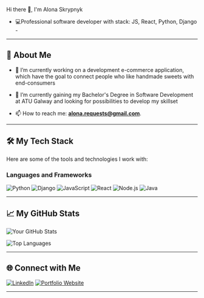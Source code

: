 Hi there 👋, I'm Alona Skrypnyk
- 💻Professional software developer with stack: JS, React, Python, Django -

---

## 🌟 About Me

- 🔭 I’m currently working on a development e-commerce application, which have the goal to connect people who like handmade sweets with end-consumers 
- 🌱 I’m currently gaining my Bachelor's Degree in Software Development at ATU Galway and looking for possibilities to develop my skillset  

- 📫 How to reach me: **alona.requests@gmail.com**.


---

## 🛠️ My Tech Stack

Here are some of the tools and technologies I work with:

### **Languages and Frameworks**

![Python](https://img.shields.io/badge/Python-3776AB?style=for-the-badge&logo=python&logoColor=white)
![Django](https://img.shields.io/badge/Django-323330?style=for-the-badge&logo=Django&logoColor=green)
![JavaScript](https://img.shields.io/badge/JavaScript-323330?style=for-the-badge&logo=javascript&logoColor=yellow)
![React](https://img.shields.io/badge/React-20232A?style=for-the-badge&logo=react&logoColor=61DAFB)
![Node.js](https://img.shields.io/badge/Node.js-43853D?style=for-the-badge&logo=node-dot-js&logoColor=white)
![Java](https://img.shields.io/badge/Java-20232A?style=for-the-badge&logo=java&logoColor=peach)

---

## 📈 My GitHub Stats

![Your GitHub Stats](https://github-readme-stats.vercel.app/api?username=Alonasa&show_icons=true&theme=tokyonight)

![Top Languages](https://github-readme-stats.vercel.app/api/top-langs/?username=Alonasa&layout=compact&theme=tokyonight)

---



## 🌐 Connect with Me

[![LinkedIn](https://img.shields.io/badge/LinkedIn-0077B5?style=for-the-badge&logo=linkedin&logoColor=white)](https://www.linkedin.com/in/alona-skrypnyk/)
[![Portfolio Website](https://img.shields.io/badge/Portfolio-000000?style=for-the-badge&logo=github-pages&logoColor=white)](https://alonasa.github.io/aportfolio/)

---



<!--
## ✨ Fun Extras
**Alonasa/Alonasa** is a ✨ _special_ ✨ repository because its `README.md` (this file) appears on your GitHub profile.

Here are some ideas to get you started:

- 🔭 I’m currently working on ...
- 🌱 I’m currently learning ...
- 👯 I’m looking to collaborate on ...
- 🤔 I’m looking for help with ...
- 💬 Ask me about ...
- 📫 How to reach me: ...
- 😄 Pronouns: ...
- ⚡ Fun fact: ...

## 🎨 My Portfolio

Check out some of my recent projects:
- [**Project 1**](https://github.com/your-username/project-1): A brief description.
- [**Project 2**](https://github.com/your-username/project-2): A brief description.
- [**Project 3**](https://github.com/your-username/project-3): A brief description.

### **Tools and Platforms**
![Git](https://img.shields.io/badge/Git-F05032?style=for-the-badge&logo=git&logoColor=white)
![GitHub](https://img.shields.io/badge/GitHub-181717?style=for-the-badge&logo=github&logoColor=white)
![VSCode](https://img.shields.io/badge/VS%20Code-0078D4?style=for-the-badge&logo=visual-studio-code&logoColor=white)
![Linux](https://img.shields.io/badge/Linux-FCC624?style=for-the-badge&logo=linux&logoColor=black)

- 💬 Ask me about **[Topics You’re Comfortable Talking About, e.g., JavaScript, Python, etc.]**.
- 📫 How to reach me: **[Your Email or Social Links]**.
- ⚡ Fun fact: **[Something Unique About You]**.
---
-->
